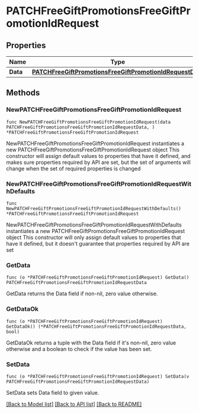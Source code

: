# PATCHFreeGiftPromotionsFreeGiftPromotionIdRequest

## Properties

Name | Type | Description | Notes
------------ | ------------- | ------------- | -------------
**Data** | [**PATCHFreeGiftPromotionsFreeGiftPromotionIdRequestData**](PATCHFreeGiftPromotionsFreeGiftPromotionIdRequestData.md) |  | 

## Methods

### NewPATCHFreeGiftPromotionsFreeGiftPromotionIdRequest

`func NewPATCHFreeGiftPromotionsFreeGiftPromotionIdRequest(data PATCHFreeGiftPromotionsFreeGiftPromotionIdRequestData, ) *PATCHFreeGiftPromotionsFreeGiftPromotionIdRequest`

NewPATCHFreeGiftPromotionsFreeGiftPromotionIdRequest instantiates a new PATCHFreeGiftPromotionsFreeGiftPromotionIdRequest object
This constructor will assign default values to properties that have it defined,
and makes sure properties required by API are set, but the set of arguments
will change when the set of required properties is changed

### NewPATCHFreeGiftPromotionsFreeGiftPromotionIdRequestWithDefaults

`func NewPATCHFreeGiftPromotionsFreeGiftPromotionIdRequestWithDefaults() *PATCHFreeGiftPromotionsFreeGiftPromotionIdRequest`

NewPATCHFreeGiftPromotionsFreeGiftPromotionIdRequestWithDefaults instantiates a new PATCHFreeGiftPromotionsFreeGiftPromotionIdRequest object
This constructor will only assign default values to properties that have it defined,
but it doesn't guarantee that properties required by API are set

### GetData

`func (o *PATCHFreeGiftPromotionsFreeGiftPromotionIdRequest) GetData() PATCHFreeGiftPromotionsFreeGiftPromotionIdRequestData`

GetData returns the Data field if non-nil, zero value otherwise.

### GetDataOk

`func (o *PATCHFreeGiftPromotionsFreeGiftPromotionIdRequest) GetDataOk() (*PATCHFreeGiftPromotionsFreeGiftPromotionIdRequestData, bool)`

GetDataOk returns a tuple with the Data field if it's non-nil, zero value otherwise
and a boolean to check if the value has been set.

### SetData

`func (o *PATCHFreeGiftPromotionsFreeGiftPromotionIdRequest) SetData(v PATCHFreeGiftPromotionsFreeGiftPromotionIdRequestData)`

SetData sets Data field to given value.



[[Back to Model list]](../README.md#documentation-for-models) [[Back to API list]](../README.md#documentation-for-api-endpoints) [[Back to README]](../README.md)


